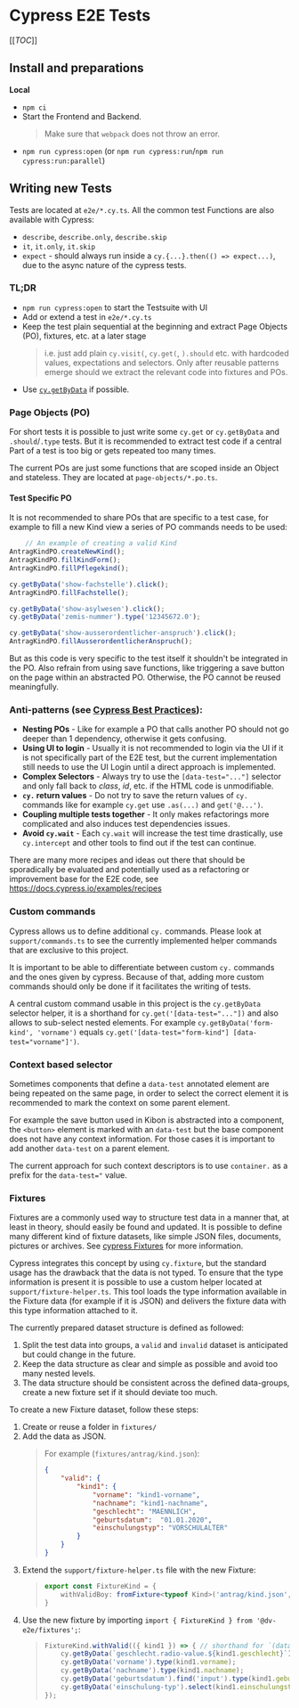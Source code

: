 # Cypress E2E Tests

[[_TOC_]]

## Install and preparations

**Local**

* `npm ci`
* Start the Frontend and Backend.
  > Make sure that `webpack` does not throw an error.
* `npm run cypress:open` (or `npm run cypress:run`/`npm run cypress:run:parallel`)

## Writing new Tests

Tests are located at `e2e/*.cy.ts`. All the common test Functions are also available with Cypress:

* `describe`, `describe.only`, `describe.skip`
* `it`, `it.only`, `it.skip`
* `expect` - should always run inside a `cy.{...}.then(() => expect...)`, due to the async nature of the cypress tests.

### TL;DR

* `npm run cypress:open` to start the Testsuite with UI
* Add or extend a test in `e2e/*.cy.ts`
* Keep the test plain sequential at the beginning and extract Page Objects (PO), fixtures, etc. at a later stage
  > i.e. just add plain `cy.visit(`, `cy.get(`, `).should` etc. with hardcoded values, expectations and selectors.
  > Only after reusable patterns emerge should we extract the relevant code into fixtures and POs.
* Use [`cy.getByData`](#dv-get-by-id) if possible.

### Page Objects (PO)

For short tests it is possible to just write some `cy.get` or `cy.getByData` and `.should`/`.type` tests.
But it is recommended to extract test code if a central Part of a test is too big or gets repeated too many times.

The current POs are just some functions that are scoped inside an Object and stateless.
They are located at `page-objects/*.po.ts`.

#### Test Specific PO

It is not recommended to share POs that are specific to a test case, for example to fill a new Kind view a series of PO commands
needs to be used:

```typescript
    // An example of creating a valid Kind
AntragKindPO.createNewKind();
AntragKindPO.fillKindForm();
AntragKindPO.fillPflegekind();

cy.getByData('show-fachstelle').click();
AntragKindPO.fillFachstelle();

cy.getByData('show-asylwesen').click();
cy.getByData('zemis-nummer').type('12345672.0');

cy.getByData('show-ausserordentlicher-anspruch').click();
AntragKindPO.fillAusserordentlicherAnspruch();
```

But as this code is very specific to the test itself it shouldn't be integrated in the PO. Also refrain from using save functions,
like triggering a save button on the page within an abstracted PO. Otherwise, the PO cannot be reused meaningfully.

### Anti-patterns (see [Cypress Best Practices](https://docs.cypress.io/guides/references/best-practices)):

* **Nesting POs** - Like for example a PO that calls another PO should not go deeper than 1 dependency, otherwise it gets
  confusing.
* **Using UI to login** - Usually it is not recommended to login via the UI if it is not specifically part of the E2E test, but
  the current implementation still needs to use the UI Login until a direct approach is implemented.
* **Complex Selectors** - Always try to use the `[data-test="..."]` selector and only fall back to _class_, _id_, etc. if the HTML
  code is unmodifiable.
* **`cy.` return values** - Do not try to save the return values of `cy.` commands like for example `cy.get` use `.as(...)` and
  `get('@...')`.
* **Coupling multiple tests together** - It only makes refactorings more complicated and also induces test dependencies issues.
* **Avoid `cy.wait`** - Each `cy.wait` will increase the test time drastically, use `cy.intercept` and other tools to find out if
  the test can continue.

There are many more recipes and ideas out there that should be sporadically be evaluated and potentially used as a refactoring or
improvement base for the E2E code, see https://docs.cypress.io/examples/recipes

### Custom commands

Cypress allows us to define additional `cy.` commands. Please look at `support/commands.ts` to see the currently implemented
helper commands that are exclusive to this project.

It is important to be able to differentiate between custom `cy.` commands and the ones given by cypress. Because of that, adding
more custom commands should only be done if it facilitates the writing of tests.

<span id="dv-get-by-id"></span>A central custom command usable in this project is the `cy.getByData` selector helper, it is a shorthand for
`cy.get('[data-test="..."])` and also allows to sub-select nested elements. For example `cy.getByData('form-kind', 'vorname')`
equals `cy.get('[data-test="form-kind"] [data-test="vorname"]')`.

### Context based selector

Sometimes components that define a `data-test` annotated element are being repeated on the same page, in order to select the
correct element it is recommended to mark the context on some parent element.

For example the save button used in Kibon is abstracted into a component, the `<button>` element is marked with an `data-test`
but the base component does not have any context information. For those cases it is important to add another `data-test` on a
parent element.

The current approach for such context descriptors is to use `container.` as a prefix for the `data-test="` value.

### Fixtures

Fixtures are a commonly used way to structure test data in a manner that, at least in theory, should easily be found and updated.
It is possible to define many different kind of fixture datasets, like simple JSON files, documents, pictures or archives. See
[cypress Fixtures](https://docs.cypress.io/api/commands/fixture#Examples) for more information.

Cypress integrates this concept by using `cy.fixture`, but the standard usage has the drawback that the data is not typed. To
ensure that the type information is present it is possible to use a custom helper located at `support/fixture-helper.ts`. This
tool loads the type information available in the Fixture data (for example if it is JSON) and delivers the fixture data with this
type information attached to it.

The currently prepared dataset structure is defined as followed:

1. Split the test data into groups, a `valid` and `invalid` dataset is anticipated but could change in the future.
2. Keep the data structure as clear and simple as possible and avoid too many nested levels.
3. The data structure should be consistent across the defined data-groups, create a new fixture set if it should deviate too much.

To create a new Fixture dataset, follow these steps:

1. Create or reuse a folder in `fixtures/`
2. Add the data as JSON.
   > For example (`fixtures/antrag/kind.json`):
   > ```json
   > {
   >     "valid": {
   >         "kind1": {
   >             "vorname": "kind1-vorname",
   >             "nachname": "kind1-nachname",
   >             "geschlecht": "MAENNLICH",
   >             "geburtsdatum":  "01.01.2020",
   >             "einschulungstyp": "VORSCHULALTER"
   >         }
   >     }
   > }
   > ```
3. Extend the `support/fixture-helper.ts` file with the new Fixture:
   > ```typescript
   > export const FixtureKind = {
   >     withValidBoy: fromFixture<typeof Kind>('antrag/kind.json', 'valid'),
   > }
   > ```
4. Use the new fixture by importing `import { FixtureKind } from '@dv-e2e/fixtures';`:
   > ```typescript
   > FixtureKind.withValid(({ kind1 }) => { // shorthand for `(data) => { ... data.kind1 ... }`
   >     cy.getByData(`geschlecht.radio-value.${kind1.geschlecht}`).click();
   >     cy.getByData('vorname').type(kind1.vorname);
   >     cy.getByData('nachname').type(kind1.nachname);
   >     cy.getByData('geburtsdatum').find('input').type(kind1.geburtsdatum);
   >     cy.getByData('einschulung-typ').select(kind1.einschulungstyp);
   > });
   > ```
